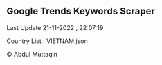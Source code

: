 

## Google Trends Keywords Scraper 
 
Last Update 21-11-2022 , 22:07:19

Country List :
VIETNAM.json



© Abdul Muttaqin 
